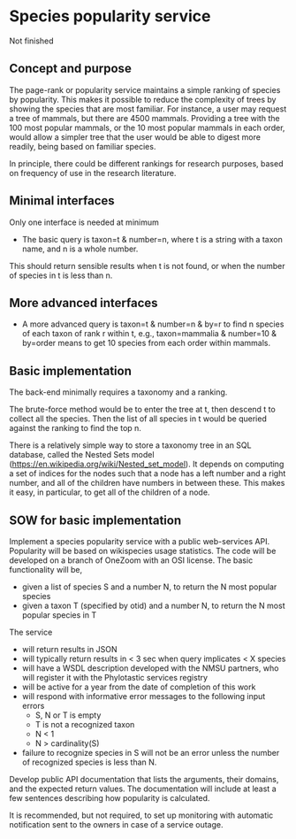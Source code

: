# Species popularity service 

Not finished 

## Concept and purpose

The page-rank or popularity service maintains a simple ranking of species by popularity.  This makes it possible to reduce the complexity of trees by showing the species that are most familiar.  For instance, a user may request a tree of mammals, but there are 4500 mammals.  Providing a tree with the 100 most popular mammals, or the 10 most popular mammals in each order, would allow a simpler tree that the user would be able to digest more readily, being based on familiar species.  

In principle, there could be different rankings for research purposes, based on frequency of use in the research literature. 

## Minimal interfaces

Only one interface is needed at minimum 

* The basic query is taxon=t & number=n, where t is a string with a taxon name, and n is a whole number.  

This should return sensible results when t is not found, or when the number of species in t is less than n. 

## More advanced interfaces 

* A more advanced query is taxon=t & number=n & by=r to find n species of each taxon of rank r within t, e.g., taxon=mammalia & number=10 & by=order means to get 10 species from each order within mammals.  

## Basic implementation 

The back-end minimally requires a taxonomy and a ranking. 

The brute-force method would be to enter the tree at t, then descend t to collect all the species.  Then the list of all species in t would be queried against the ranking to find the top n. 

There is a relatively simple way to store a taxonomy tree in an SQL database, called the Nested Sets model (https://en.wikipedia.org/wiki/Nested_set_model). It depends on computing a set of indices for the nodes such that a node has a left number and a right number, and all of the children have numbers in between these. This makes it easy, in particular, to get all of the children of a node.  

## SOW for basic implementation 

Implement a species popularity service with a public web-services API.  Popularity will be based on wikispecies usage statistics.  The code will be developed on a branch of OneZoom with an OSI license.  The basic functionality will be,
* given a list of species S and a number N, to return the N most popular species 
* given a taxon T (specified by otid) and a number N, to return the N most popular species in T

The service 
* will return results in JSON
* will typically return results in < 3 sec when query implicates < X species
* will have a WSDL description developed with the NMSU partners, who will register it with the Phylotastic services registry
* will be active for a year from the date of completion of this work
* will respond with informative error messages to the following input errors
   * S, N or T is empty 
   * T is not a recognized taxon 
   * N < 1
   * N > cardinality(S)
* failure to recognize species in S will not be an error unless the number of recognized species is less than N. 

Develop public API documentation that lists the arguments, their domains, and the expected return values.  The documentation will include at least a few sentences describing how popularity is calculated.  

It is recommended, but not required, to set up monitoring with automatic notification sent to the owners in case of a service outage. 
